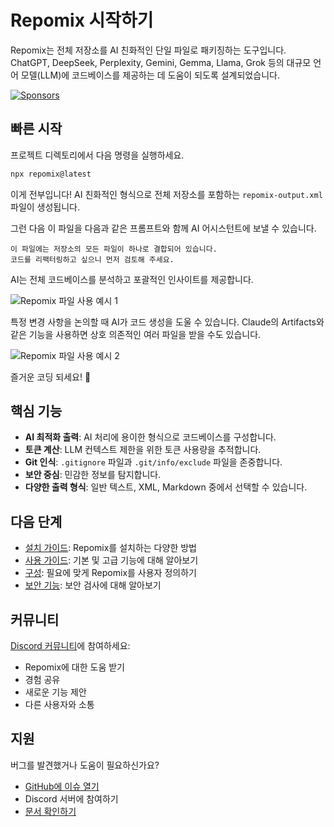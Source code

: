 # Repomix 시작하기

<script setup>
import HomeBadges from '../../../components/HomeBadges.vue'
import YouTubeVideo from '../../../components/YouTubeVideo.vue'
import { VIDEO_IDS } from '../../../utils/videos'
</script>

Repomix는 전체 저장소를 AI 친화적인 단일 파일로 패키징하는 도구입니다. ChatGPT, DeepSeek, Perplexity, Gemini, Gemma, Llama, Grok 등의 대규모 언어 모델(LLM)에 코드베이스를 제공하는 데 도움이 되도록 설계되었습니다.

<YouTubeVideo :videoId="VIDEO_IDS.REPOMIX_DEMO" />

<HomeBadges />

[![Sponsors](https://cdn.jsdelivr.net/gh/yamadashy/sponsor-list/sponsors/sponsors.png)](https://github.com/sponsors/yamadashy)

## 빠른 시작

프로젝트 디렉토리에서 다음 명령을 실행하세요.

```bash
npx repomix@latest
```

이게 전부입니다! AI 친화적인 형식으로 전체 저장소를 포함하는 `repomix-output.xml` 파일이 생성됩니다.

그런 다음 이 파일을 다음과 같은 프롬프트와 함께 AI 어시스턴트에 보낼 수 있습니다.

```
이 파일에는 저장소의 모든 파일이 하나로 결합되어 있습니다.
코드를 리팩터링하고 싶으니 먼저 검토해 주세요.
```

AI는 전체 코드베이스를 분석하고 포괄적인 인사이트를 제공합니다.

![Repomix 파일 사용 예시 1](/images/docs/repomix-file-usage-1.png)

특정 변경 사항을 논의할 때 AI가 코드 생성을 도울 수 있습니다. Claude의 Artifacts와 같은 기능을 사용하면 상호 의존적인 여러 파일을 받을 수도 있습니다.

![Repomix 파일 사용 예시 2](/images/docs/repomix-file-usage-2.png)

즐거운 코딩 되세요! 🚀

## 핵심 기능

- **AI 최적화 출력**: AI 처리에 용이한 형식으로 코드베이스를 구성합니다.
- **토큰 계산**: LLM 컨텍스트 제한을 위한 토큰 사용량을 추적합니다.
- **Git 인식**: `.gitignore` 파일과 `.git/info/exclude` 파일을 존중합니다.
- **보안 중심**: 민감한 정보를 탐지합니다.
- **다양한 출력 형식**: 일반 텍스트, XML, Markdown 중에서 선택할 수 있습니다.

## 다음 단계

- [설치 가이드](installation.md): Repomix를 설치하는 다양한 방법
- [사용 가이드](usage.md): 기본 및 고급 기능에 대해 알아보기
- [구성](configuration.md): 필요에 맞게 Repomix를 사용자 정의하기
- [보안 기능](security.md): 보안 검사에 대해 알아보기

## 커뮤니티

[Discord 커뮤니티](https://discord.gg/wNYzTwZFku)에 참여하세요:
- Repomix에 대한 도움 받기
- 경험 공유
- 새로운 기능 제안
- 다른 사용자와 소통

## 지원

버그를 발견했거나 도움이 필요하신가요?
- [GitHub에 이슈 열기](https://github.com/yamadashy/repomix/issues)
- Discord 서버에 참여하기
- [문서 확인하기](https://repomix.com)

